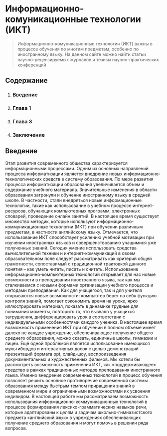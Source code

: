 # Информационно-комуникационные технологии (ИКТ)
>Информационно-комуникационные технологии (ИКТ) важны в процессе обучения по многим предметам, особенно по иностранному языку. На данном сайте можно найти статьи научно-рецензируемых журналов и тезизы научно-практических конференций

## Содержание
1. ### Введение
2. ### Глава 1
3. ### Глава 3
4. ### Заключение

## Введение
Этап развития современного общества характеризуется информационными процессами. Одним из основных направлений процесса информатизации является внедрение новых информационно-технологических средств в систему образования. По мере развития процесса информатизации образования увеличивается объем и содержание учебного материала. Значительные изменения в области образования затронули и обучение иностранному языку в средней школе. В частности, стали внедряться новые информационные технологии, такие как использование в учебном процессе интернет-ресурсов, обучающих компьютерных программ, электронных словарей, проведение онлайн занятий. 
В настоящее время существует множество методик, которые используют информационно-коммуникационные технологии (ИКТ) при обучении различным предметам, в частности английскому языку. Отмечается, что использование ИКТ способствует усилению учебной мотивации при изучении иностранных языков и совершенствованию учащимися уже полученных знаний. 
Сегодня умение использовать средства вычислительной техники и интернет-коммуникаций в своем образовательном поле следует рассматривать как критерий общей грамотности, сопоставимый с традиционной трактовкой данного понятия – как уметь читать, писать и считать.
Использование информационно-компьютерных технологий открывает для нас новые возможности в преподавании иностранного языка, так как мы сталкиваемся с новыми формами организации учебного процесса и методами преподавания.
Как для учащегося, так и для учителя открываются новые возможности: компьютер берет на себя функцию контроля знаний, помогает сэкономить время на уроке, ярко иллюстрировать материал, показать в динамике трудные для понимания моменты, повторить то, что вызвало у учащихся затруднения, дифференцировать урок в соответствии с индивидуальными особенностями каждого ученика. В настоящее время возможность применения ИКТ при обучении в полном объеме имеет далеко не каждое учреждение, обеспечивающее получение общего среднего образования, можно сказать, единичные школы,  гимназии и лицеи. Ещё одной проблемой является использование имеющихся мультибордов и интерактивных досок с целью демонстраций презентаций формата ppt, слайд-шоу, воспроизведения докунаментальных и художественных фильмов. Мы хотели бы рассмотреть возможность применения ИКТ, как «поддерживающее» средство в рамках традиционных методов преподавания иностранного языка.
Именно внедрение современных технологий в процесс обучения позволяет решить основное противоречие современной системы образования между быстрым темпом приращения знаний в современном мире и ограниченными возможностями их усвоения индивидом. В настоящей работе мы рассматриваем возможность использования информационно-коммуникационных технологий в процессе формирования лексико-грамматических навыков речи, которые адаптированы к целям и задачам школьно-гимназистского предмета «английский язык» в учреждениях обеспечивающих получение среднего образования и могут помочь в решении ряда вопросов.
